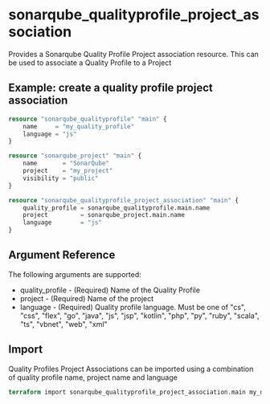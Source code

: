 # sonarqube_qualityprofile_project_association
Provides a Sonarqube Quality Profile Project association resource. This can be used to associate a Quality Profile to a Project

## Example: create a quality profile project association
```terraform
resource "sonarqube_qualityprofile" "main" {
	name     = "my_quality_profile"
	language = "js"
}

resource "sonarqube_project" "main" {
    name       = "SonarQube"
    project    = "my_project"
    visibility = "public" 
}

resource "sonarqube_qualityprofile_project_association" "main" {
	quality_profile = sonarqube_qualityprofile.main.name
	project         = sonarqube_project.main.name
	language        = "js"
}
```

## Argument Reference
The following arguments are supported:

- quality_profile - (Required) Name of the Quality Profile
- project         - (Required) Name of the project
- language        - (Required) Quality profile language. Must be one of "cs", "css", "flex", "go", "java", "js", "jsp", "kotlin", "php", "py", "ruby", "scala", "ts", "vbnet", "web", "xml"

## Import 
Quality Profiles Project Associations can be imported using a combination of quality profile name, project name and language

```terraform
terraform import sonarqube_qualityprofile_project_association.main my_quality_profile/SonarQube/js
```